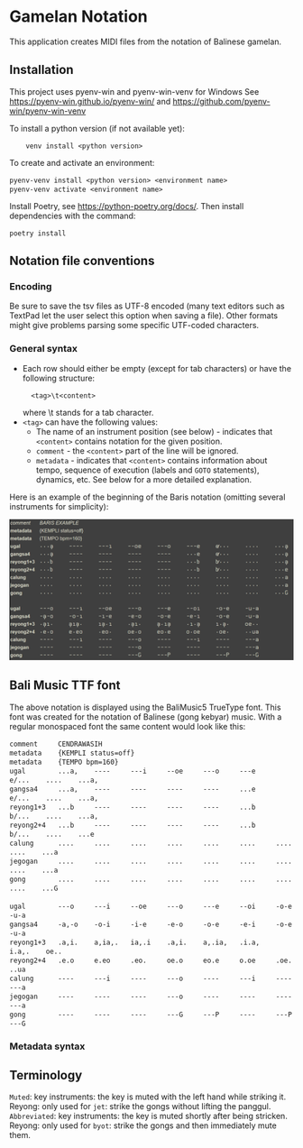 # Gamelan Notation
This application creates MIDI files from the notation of Balinese gamelan.

## Installation
This project uses pyenv-win and pyenv-win-venv for Windows
See https://pyenv-win.github.io/pyenv-win/ and https://github.com/pyenv-win/pyenv-win-venv

To install a python version (if not available yet):
```
    venv install <python version>
```

To create and activate an environment:

```
pyenv-venv install <python version> <environment name>
pyenv-venv activate <environment name>
```
Install Poetry, see https://python-poetry.org/docs/. Then install dependencies with the command:
```
poetry install
```

## Notation file conventions
### Encoding
Be sure to save the tsv files as UTF-8 encoded (many text editors such as TextPad let the user select this option when saving a file). Other formats might give problems parsing some specific UTF-coded characters.

### General syntax
- Each row should either be empty (except for tab characters) or have the following structure:
  ```
    <tag>\t<content>
  ```
  where \t stands for a tab character.
- `<tag>` can have the following values:
    - The name of an instrument position (see below) - indicates that `<content>` contains notation for the given position.
    - `comment` - the `<content>` part of the line will be ignored.
    - `metadata` - indicates that `<content>` contains information about tempo, sequence of execution (labels and `GOTO` statements), dynamics, etc. See below for a more detailed explanation.

Here is an example of the beginning of the Baris notation (omitting several instruments for simplicity):


![balifont_notation_example.png](balifont_notation_example.png)

## Bali Music TTF font
The above notation is displayed using the BaliMusic5 TrueType font. This font was created for the notation of Balinese (gong kebyar) music. With a regular monospaced font the same content would look like this:


```
comment     CENDRAWASIH
metadata    {KEMPLI status=off}                                
metadata    {TEMPO bpm=160}                                
ugal        ...a,    ----     ---i     --oe     ---o     ---e     e/...    ....    ...a,
gangsa4     ...a,    ----     ----     ----     ----     ...e     e/...    ....    ...a,
reyong1+3   ...b     ----     ----     ----     ----     ...b     b/...    ....    ...a,
reyong2+4   ...b     ----     ----     ----     ----     ...b     b/...    ....    ...e
calung      ....     ....     ....     ....     ....     ....     ....     ....    ...a
jegogan     ....     ....     ....     ....     ....     ....     ....     ....    ...a
gong        ....     ....     ....     ....     ....     ....     ....     ....    ...G
    
ugal        ---o     ---i     --oe     ---o     ---e     --oi     -o-e     -u-a
gangsa4     -a,-o    -o-i     -i-e     -e-o     -o-e     -e-i     -o-e     -u-a
reyong1+3   .a,i.    a,ia,.   ia,.i    .a,i.    a,.ia,   .i.a,    i.a,.    oe..
reyong2+4   .e.o     e.eo     .eo.     oe.o     eo.e     o.oe     .oe.     ..ua
calung      ----     ---i     ----     ---o     ----     ---i     ----     ---a
jegogan     ----     ----     ----     ---o     ----     ----     ----     ---a
gong        ----     ----     ----     ---G     ---P     ----     ---P     ---G

```


### Metadata syntax



## Terminology
`Muted`: key instruments: the key is muted with the left hand while striking it. Reyong: only used for `jet`: strike the gongs without lifting the panggul.
`Abbreviated`: key instruments: the key is muted shortly after being stricken. Reyong: only used for `byot`: strike the gongs and then immediately mute them.

